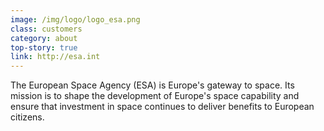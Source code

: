 ```yaml
---
image: /img/logo/logo_esa.png
class: customers
category: about
top-story: true
link: http://esa.int
---
```


The European Space Agency (ESA) is Europe's gateway to space. Its mission is to shape the development of Europe's space capability and ensure that investment in space continues to deliver benefits to European citizens.
